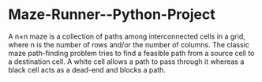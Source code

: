 # Maze-Runner--Python-Project
A n×n maze is a collection of paths among interconnected cells in a grid, where n is the number of rows and/or the number of columns. The classic maze path-finding problem tries to find a feasible path from a source cell to a destination cell. A white cell allows a path to pass through it whereas a black cell acts as a dead-end and blocks a path.
